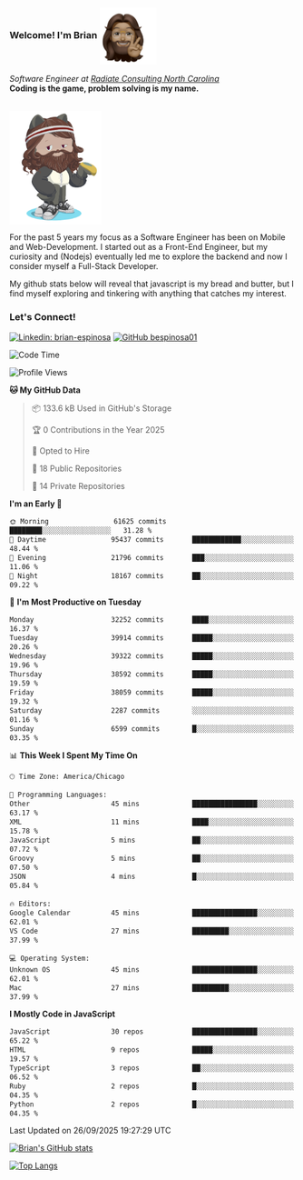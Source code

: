 ###  Welcome! I'm Brian <img align="center" src="https://github.com/bespinosa01/bespinosa01/blob/main/assets/peace-animoji.png" height="100" /></h2>
<p><em>Software Engineer at <a href="https://www.radiateconsulting.coop/north-carolina-tech-coop">Radiate Consulting North Carolina</a>
 <br/>
<!-- </br>Developer Consultant at <a href="https://codethedream.org/">Code The Dream</a> -->
</em> <b>Coding is the game, problem solving is my name.</b></p>

<br/>


 <img align="center" src="https://github.com/bespinosa01/bespinosa01/blob/main/assets/octo-me.png" height="200" /> 
 <p>
 For the past 5 years my focus as a Software Engineer has been on Mobile and Web-Development. I started out as a Front-End Engineer, but my curiosity and (Nodejs) eventually led me to explore the backend and now I consider myself a Full-Stack Developer.
</p>
<p>
 My github stats below will reveal that javascript is my bread and butter, but I find myself exploring and tinkering with anything that catches my interest. 
 </p>
 
 
### Let's Connect!

[![Linkedin: brian-espinosa](https://img.shields.io/badge/-brian--espinosa-blue?style=flat-square&logo=Linkedin&logoColor=white&link=https://www.linkedin.com/in/brian-espinosa/)](https://www.linkedin.com/in/brian-espinosa/)
[![GitHub bespinosa01](https://img.shields.io/github/followers/bespinosa01?label=follow&style=social)](https://github.com/bespinosa01)



<!--START_SECTION:waka-->
![Code Time](http://img.shields.io/badge/Code%20Time-1%2C825%20hrs%2045%20mins-blue)

![Profile Views](http://img.shields.io/badge/Profile%20Views-0-blue)

**🐱 My GitHub Data** 

> 📦 133.6 kB Used in GitHub's Storage 
 > 
> 🏆 0 Contributions in the Year 2025
 > 
> 💼 Opted to Hire
 > 
> 📜 18 Public Repositories 
 > 
> 🔑 14 Private Repositories 
 > 
**I'm an Early 🐤** 

```text
🌞 Morning                61625 commits       ████████░░░░░░░░░░░░░░░░░   31.28 % 
🌆 Daytime                95437 commits       ████████████░░░░░░░░░░░░░   48.44 % 
🌃 Evening                21796 commits       ███░░░░░░░░░░░░░░░░░░░░░░   11.06 % 
🌙 Night                  18167 commits       ██░░░░░░░░░░░░░░░░░░░░░░░   09.22 % 
```
📅 **I'm Most Productive on Tuesday** 

```text
Monday                   32252 commits       ████░░░░░░░░░░░░░░░░░░░░░   16.37 % 
Tuesday                  39914 commits       █████░░░░░░░░░░░░░░░░░░░░   20.26 % 
Wednesday                39322 commits       █████░░░░░░░░░░░░░░░░░░░░   19.96 % 
Thursday                 38592 commits       █████░░░░░░░░░░░░░░░░░░░░   19.59 % 
Friday                   38059 commits       █████░░░░░░░░░░░░░░░░░░░░   19.32 % 
Saturday                 2287 commits        ░░░░░░░░░░░░░░░░░░░░░░░░░   01.16 % 
Sunday                   6599 commits        █░░░░░░░░░░░░░░░░░░░░░░░░   03.35 % 
```


📊 **This Week I Spent My Time On** 

```text
🕑︎ Time Zone: America/Chicago

💬 Programming Languages: 
Other                    45 mins             ████████████████░░░░░░░░░   63.17 % 
XML                      11 mins             ████░░░░░░░░░░░░░░░░░░░░░   15.78 % 
JavaScript               5 mins              ██░░░░░░░░░░░░░░░░░░░░░░░   07.72 % 
Groovy                   5 mins              ██░░░░░░░░░░░░░░░░░░░░░░░   07.50 % 
JSON                     4 mins              █░░░░░░░░░░░░░░░░░░░░░░░░   05.84 % 

🔥 Editors: 
Google Calendar          45 mins             ████████████████░░░░░░░░░   62.01 % 
VS Code                  27 mins             █████████░░░░░░░░░░░░░░░░   37.99 % 

💻 Operating System: 
Unknown OS               45 mins             ████████████████░░░░░░░░░   62.01 % 
Mac                      27 mins             █████████░░░░░░░░░░░░░░░░   37.99 % 
```

**I Mostly Code in JavaScript** 

```text
JavaScript               30 repos            ████████████████░░░░░░░░░   65.22 % 
HTML                     9 repos             █████░░░░░░░░░░░░░░░░░░░░   19.57 % 
TypeScript               3 repos             ██░░░░░░░░░░░░░░░░░░░░░░░   06.52 % 
Ruby                     2 repos             █░░░░░░░░░░░░░░░░░░░░░░░░   04.35 % 
Python                   2 repos             █░░░░░░░░░░░░░░░░░░░░░░░░   04.35 % 
```




 Last Updated on 26/09/2025 19:27:29 UTC
<!--END_SECTION:waka-->


<!--  Github STATS -->
[![Brian's GitHub stats](https://github-readme-stats.vercel.app/api?username=bespinosa01&hide=stars,contribs&count_private=true&show_icons=true)](https://github.com/anuraghazra/github-readme-stats)

[![Top Langs](https://github-readme-stats.vercel.app/api/top-langs/?username=bespinosa01&layout=compact)](https://github.com/anuraghazra/github-readme-stats)



<!--
**bespinosa01/bespinosa01** is a ✨ _special_ ✨ repository because its `README.md` (this file) appears on your GitHub profile.

Here are some ideas to get you started:

- 🔭 I’m currently working on ...
- 🌱 I’m currently learning ...
- 👯 I’m looking to collaborate on ...
- 🤔 I’m looking for help with ...
- 💬 Ask me about ...
- 📫 How to reach me: ...
- 😄 Pronouns: ...
- ⚡ Fun fact: ...
-->
